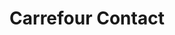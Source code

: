 ---
title: "Carrefour Contact"
url: /brignais/carrefour-contact-rue-du-general-de-gaulle/
shop: supermarché
---